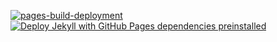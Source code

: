 [![pages-build-deployment](https://github.com/mikeybob/mikeybob.github.io/actions/workflows/pages/pages-build-deployment/badge.svg?branch=main)](https://github.com/mikeybob/mikeybob.github.io/actions/workflows/pages/pages-build-deployment)
[![Deploy Jekyll with GitHub Pages dependencies preinstalled](https://github.com/mikeybob/mikeybob.github.io/actions/workflows/jekyll-gh-pages.yml/badge.svg?branch=main)](https://github.com/mikeybob/mikeybob.github.io/actions/workflows/jekyll-gh-pages.yml)
